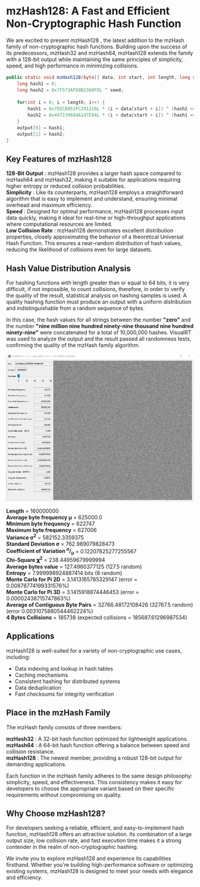 
# mzHash128: A Fast and Efficient Non-Cryptographic Hash Function
We are excited to present mzHash128 , the latest addition to the mzHash family of non-cryptographic hash functions. Building upon the success of its predecessors, mzHash32 and mzHash64, mzHash128 extends the family with a 128-bit output while maintaining the same principles of simplicity, speed, and high performance in minimizing collisions.

```java
public static void mzHash128(byte[] data, int start, int length, long seed, long[] output) {
	long hash1 = 0;
	long hash2 = 0x7F573AFD9B2368FDL ^ seed;
	
	for(int i = 0; i < length; i++) {
		hash1 = 0x7EECB951FC241210L * (i + data[start + i]) ^ (hash2 << 2) ^ (hash2 >>> 2);
		hash2 = 0x447239684A147E94L * (i + data[start + i]) ^ (hash1 << 2) ^ (hash1 >>> 2);
	}
	output[0] = hash1;
	output[1] = hash2;
}
```
## Key Features of mzHash128
**128-Bit Output** : mzHash128 provides a larger hash space compared to mzHash64 and mzHash32, making it suitable for applications requiring higher entropy or reduced collision probabilities.  
**Simplicity** : Like its counterparts, mzHash128 employs a straightforward algorithm that is easy to implement and understand, ensuring minimal overhead and maximum efficiency.  
**Speed** : Designed for optimal performance, mzHash128 processes input data quickly, making it ideal for real-time or high-throughput applications where computational resources are limited.  
**Low Collision Rate** : mzHash128 demonstrates excellent distribution properties, closely approximating the behavior of a theoretical Universal Hash Function. This ensures a near-random distribution of hash values, reducing the likelihood of collisions even for large datasets.  

## Hash Value Distribution Analysis
For hashing functions with length greater than or equal to 64 bits, it is very difficult, if not impossible, to count collisions, therefore, in order to verify the quality of the result, statistical analysis on hashing samples is used. A quality hashing function must produce an output with a uniform distribution and indistinguishable from a random sequence of bytes.

In this case, the hash values ​​for all strings between the number **"zero"** and the number **"nine million nine hundred ninety-nine thousand nine hundred ninety-nine"** were concatenated for a total of 10,000,000 hashes. VisualRT was used to analyze the output and the result passed all randomness tests, confirming the quality of the mzHash family algorithm.

![Alt Text](https://raw.githubusercontent.com/matteo65/mzHash128/main/Resource/mzhash128output.png)

**Length** = 160000000  
**Average byte frequency μ** = 625000.0  
**Minimum byte frequency** = 622747  
**Maximum byte frequency** = 627006  
**Variance σ<sup>2</sup>** = 582152.3359375  
**Standard Deviation σ** = 762.989079828473  
**Coefficient of Variation <sup>σ</sup>/<sub>μ</sub>** = 0.12207825277255567  
**Chi-Square 𝛘<sup>2</sup>** = 238.44959679999994  
**Average bytes value** = 127.4960377125 (127.5 random)  
**Entropy** = 7.999998924887414 bits (8 random)  
**Monte Carlo for Pi 2D** = 3.1413165785329147 (error = 0.00878774199331576%)  
**Monte Carlo for Pi 3D** = 3.1415918874446453 (error = 0.00002438715747863%)  
**Average of Contiguous Byte Pairs** = 32766.48172108426 (32767.5 random) (error 0.0031075880544462224%)  
**4 Bytes Collisions** = 185738 (expected collisions = 185687.61296987534)  

## Applications
mzHash128 is well-suited for a variety of non-cryptographic use cases, including:

- Data indexing and lookup in hash tables
- Caching mechanisms
- Consistent hashing for distributed systems
- Data deduplication
- Fast checksums for integrity verification

## Place in the mzHash Family
The mzHash family consists of three members:

**mzHash32** : A 32-bit hash function optimized for lightweight applications.   
**mzHash64** : A 64-bit hash function offering a balance between speed and collision resistance.   
**mzHash128** : The newest member, providing a robust 128-bit output for demanding applications.   

Each function in the mzHash family adheres to the same design philosophy: simplicity, speed, and effectiveness. This consistency makes it easy for developers to choose the appropriate variant based on their specific requirements without compromising on quality.   

## Why Choose mzHash128?
For developers seeking a reliable, efficient, and easy-to-implement hash function, mzHash128 offers an attractive solution. Its combination of a large output size, low collision rate, and fast execution time makes it a strong contender in the realm of non-cryptographic hashing.

We invite you to explore mzHash128 and experience its capabilities firsthand. Whether you're building high-performance software or optimizing existing systems, mzHash128 is designed to meet your needs with elegance and efficiency.
